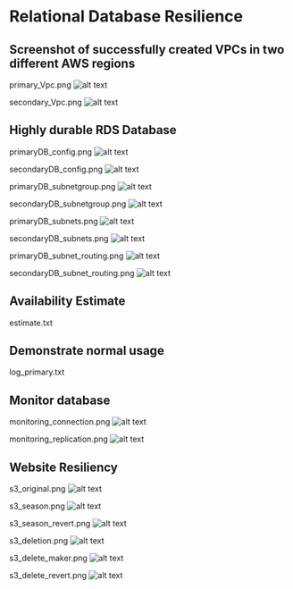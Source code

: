 # Relational Database Resilience

## Screenshot of successfully created VPCs in two different AWS regions

primary_Vpc.png
![alt text](primary_Vpc.png)

secondary_Vpc.png
![alt text](secondary_Vpc.png)

## Highly durable RDS Database

primaryDB_config.png
![alt text](primaryDB_config.png)

secondaryDB_config.png
![alt text](secondaryDB_config.png)

primaryDB_subnetgroup.png
![alt text](primaryDB_subnetgroup.png)

secondaryDB_subnetgroup.png
![alt text](secondaryDB_subnetgroup.png)

primaryDB_subnets.png
![alt text](primaryDB_subnets.png)

secondaryDB_subnets.png
![alt text](secondaryDB_subnets.png)

primaryDB_subnet_routing.png
![alt text](primaryDB_subnet_routing.png)

secondaryDB_subnet_routing.png
![alt text](secondaryDB_subnet_routing.png)

## Availability Estimate

estimate.txt

## Demonstrate normal usage
log_primary.txt

## Monitor database
monitoring_connection.png
![alt text](monitoring_connection.png)

monitoring_replication.png
![alt text](monitoring_replication.png)

## Website Resiliency

s3_original.png
![alt text](s3_original.png)

s3_season.png
![alt text](s3_season.png)

s3_season_revert.png
![alt text](s3_season_revert.png)

s3_deletion.png
![alt text](s3_deletion.png)

s3_delete_maker.png
![alt text](s3_delete_maker.png)

s3_delete_revert.png
![alt text](s3_delete_revert.png)

